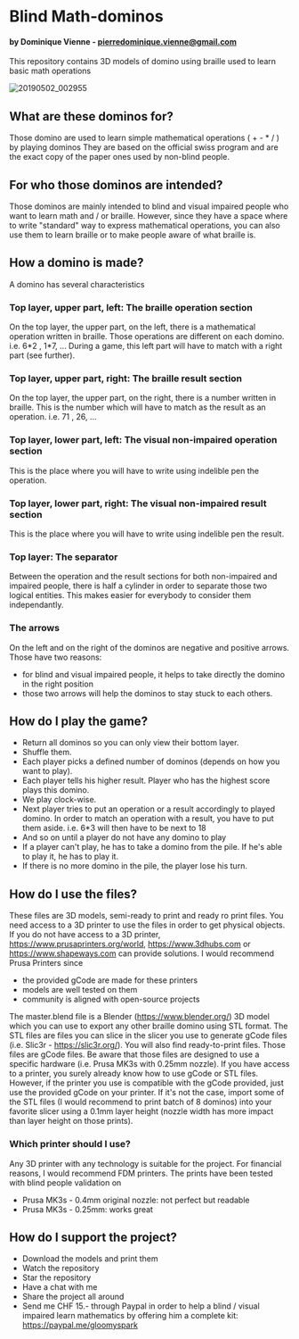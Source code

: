 # Blind Math-dominos
#### by Dominique Vienne - pierredominique.vienne@gmail.com
This repository contains 3D models of domino using braille used to learn basic math operations

![20190502_002955](https://user-images.githubusercontent.com/4158499/57375957-0f2f2f00-719f-11e9-9f3a-e050a0a41f5c.jpg)
## What are these dominos for?
Those domino are used to learn simple mathematical operations ( + - * / ) by playing dominos
They are based on the official swiss program and are the exact copy of the paper ones used by non-blind people. 
## For who those dominos are intended?
Those dominos are mainly intended to blind and visual impaired people who want to learn math and / or braille. However, since they have a space where to write "standard" way to express mathematical operations, you can also use them to learn braille or to make people aware of what braille is. 
## How a domino is made?
A domino has several characteristics
### Top layer, upper part, left: The braille operation section
On the top layer, the upper part, on the left, there is a mathematical operation written in braille. Those operations are different on each domino. i.e. 6\*2 , 1\*7, ... 
During a game, this left part will have to match with a right part (see further).  
### Top layer, upper part, right: The braille result section
On the top layer, the upper part, on the right, there is a number written in braille. This is the number which will have to match as the result as an operation. i.e. 71 , 26, ... 
### Top layer, lower part, left: The visual non-impaired operation section
This is the place where you will have to write using indelible pen the operation.  
### Top layer, lower part, right: The visual non-impaired result section
This is the place where you will have to write using indelible pen the result.
### Top layer: The separator
Between the operation and the result sections for both non-impaired and impaired people, there is half a cylinder in order to separate those two logical entities. This makes easier for everybody to consider them independantly. 
### The arrows
On the left and on the right of the dominos are negative and positive arrows. Those have two reasons:
- for blind and visual impaired people, it helps to take directly the domino in the right position
- those two arrows will help the dominos to stay stuck to each others. 
## How do I play the game?
- Return all dominos so you can only view their bottom layer. 
- Shuffle them.
- Each player picks a defined number of dominos (depends on how you want to play). 
- Each player tells his higher result. Player who has the highest score plays this domino. 
- We play clock-wise. 
- Next player tries to put an operation or a result accordingly to played domino. In order to match an operation with a result, you have to put them aside. i.e. 6\*3 will then have to be next to 18
- And so on until a player do not have any domino to play
- If a player can't play, he has to take a domino from the pile. If he's able to play it, he has to play it. 
- If there is no more domino in the pile, the player lose his turn. 
## How do I use the files?
These files are 3D models, semi-ready to print and ready ro print files. You need access to a 3D printer to use the files in order to get physical objects. If you do not have access to a 3D printer, https://www.prusaprinters.org/world, https://www.3dhubs.com or https://www.shapeways.com can provide solutions. I would recommend Prusa Printers since 
- the provided gCode are made for these printers
- models are well tested on them
- community is aligned with open-source projects

The master.blend file is a Blender (https://www.blender.org/) 3D model which you can use to export any other braille domino using STL format. 
The STL files are files you can slice in the slicer you use to generate gCode files (i.e. Slic3r - https://slic3r.org/). 
You will also find ready-to-print files. Those files are gCode files. Be aware that those files are designed to use a specific hardware (i.e. Prusa MK3s with 0.25mm nozzle).
If you have access to a printer, you surely already know how to use gCode or STL files. However, if the printer you use is compatible with the gCode provided, just use the provided gCode on your printer. If it's not the case, import some of the STL files (I would recommend to print batch of 8 dominos) into your favorite slicer using a 0.1mm layer height (nozzle width has more impact than layer height on those prints). 
### Which printer should I use?
Any 3D printer with any technology is suitable for the project. For financial reasons, I would recommend FDM printers. 
The prints have been tested with blind people validation on
- Prusa MK3s - 0.4mm original nozzle: not perfect but readable
- Prusa MK3s - 0.25mm: works great
## How do I support the project?
- Download the models and print them
- Watch the repository
- Star the repository
- Have a chat with me
- Share the project all around
- Send me CHF 15.- through Paypal in order to help a blind / visual impaired learn mathematics by offering him a complete kit: https://paypal.me/gloomyspark
